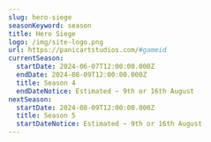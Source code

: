 ```yaml
---
slug: hero-siege
seasonKeyword: season
title: Hero Siege
logo: /img/site-logo.png
url: https://panicartstudios.com/#gameid
currentSeason:
  startDate: 2024-06-07T12:00:00.000Z
  endDate: 2024-08-09T12:00:00.000Z
  title: Season 4
  endDateNotice: Estimated ~ 9th or 16th August
nextSeason:
  startDate: 2024-08-09T12:00:00.000Z
  title: Season 5
  startDateNotice: Estimated ~ 9th or 16th August
---
```

